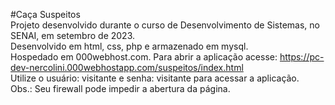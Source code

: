 #Caça Suspeitos<br>
Projeto desenvolvido durante o curso de Desenvolvimento de Sistemas, no SENAI, em setembro de 2023.<br>
Desenvolvido em html, css, php e armazenado em mysql.<br>
Hospedado em 000webhost.com. Para abrir a aplicação acesse: https://pc-dev-nercolini.000webhostapp.com/suspeitos/index.html<br>
Utilize o usuário: visitante e senha: visitante para acessar a aplicação.<br>
Obs.: Seu firewall pode impedir a abertura da página.<br>
